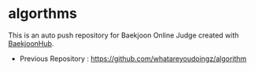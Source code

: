 # algorthms
This is an auto push repository for Baekjoon Online Judge created with [BaekjoonHub](https://github.com/BaekjoonHub/BaekjoonHub).
- Previous Repository : https://github.com/whatareyoudoingz/algorithm
